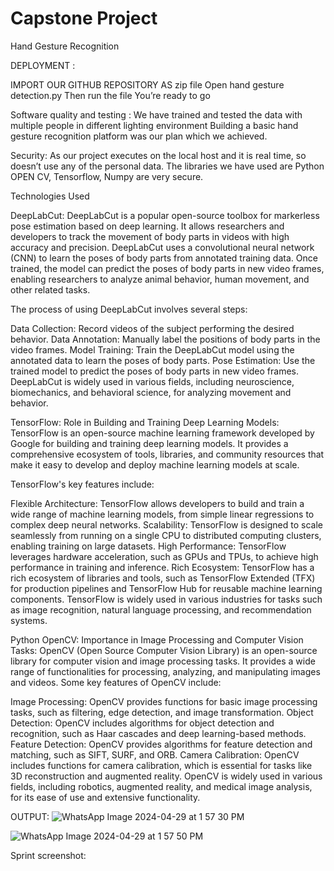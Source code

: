 # Capstone Project

Hand Gesture Recognition


DEPLOYMENT :

IMPORT OUR GITHUB REPOSITORY AS zip file 
Open hand gesture detection.py 
Then run the file
 You’re ready to go 

Software quality and testing :
We have trained and tested the data with multiple people in different lighting environment 
Building a basic hand gesture recognition platform was our plan which we achieved.

Security:
As our project executes on the local host and it is real time, so doesn’t use any of the personal data.
The libraries we have used are Python OPEN CV, Tensorflow, Numpy are very secure.


Technologies Used

 DeepLabCut: 
DeepLabCut is a popular open-source toolbox for markerless pose estimation based on deep learning. It allows researchers and developers to track the movement of body parts in videos with high accuracy and precision. DeepLabCut uses a convolutional neural network (CNN) to learn the poses of body parts from annotated training data. Once trained, the model can predict the poses of body parts in new video frames, enabling researchers to analyze animal behavior, human movement, and other related tasks.

The process of using DeepLabCut involves several steps:

Data Collection: Record videos of the subject performing the desired behavior.
Data Annotation: Manually label the positions of body parts in the video frames.
Model Training: Train the DeepLabCut model using the annotated data to learn the poses of body parts.
Pose Estimation: Use the trained model to predict the poses of body parts in new video frames.
DeepLabCut is widely used in various fields, including neuroscience, biomechanics, and behavioral science, for analyzing movement and behavior.

TensorFlow: Role in Building and Training Deep Learning Models:
TensorFlow is an open-source machine learning framework developed by Google for building and training deep learning models. It provides a comprehensive ecosystem of tools, libraries, and community resources that make it easy to develop and deploy machine learning models at scale.

TensorFlow's key features include:

Flexible Architecture: TensorFlow allows developers to build and train a wide range of machine learning models, from simple linear regressions to complex deep neural networks.
Scalability: TensorFlow is designed to scale seamlessly from running on a single CPU to distributed computing clusters, enabling training on large datasets.
High Performance: TensorFlow leverages hardware acceleration, such as GPUs and TPUs, to achieve high performance in training and inference.
Rich Ecosystem: TensorFlow has a rich ecosystem of libraries and tools, such as TensorFlow Extended (TFX) for production pipelines and TensorFlow Hub for reusable machine learning components.
TensorFlow is widely used in various industries for tasks such as image recognition, natural language processing, and recommendation systems.

Python OpenCV: Importance in Image Processing and Computer Vision Tasks:
OpenCV (Open Source Computer Vision Library) is an open-source library for computer vision and image processing tasks. It provides a wide range of functionalities for processing, analyzing, and manipulating images and videos.
Some key features of OpenCV include:

Image Processing: OpenCV provides functions for basic image processing tasks, such as filtering, edge detection, and image transformation.
Object Detection: OpenCV includes algorithms for object detection and recognition, such as Haar cascades and deep learning-based methods.
Feature Detection: OpenCV provides algorithms for feature detection and matching, such as SIFT, SURF, and ORB.
Camera Calibration: OpenCV includes functions for camera calibration, which is essential for tasks like 3D reconstruction and augmented reality.
OpenCV is widely used in various fields, including robotics, augmented reality, and medical image analysis, for its ease of use and extensive functionality.



OUTPUT:
![WhatsApp Image 2024-04-29 at 1 57 30 PM](https://github.com/AniketVanja10/Capstone-Project/assets/112512124/607d89fb-58a3-4c0d-9f0f-53566d06ceee)

![WhatsApp Image 2024-04-29 at 1 57 50 PM](https://github.com/AniketVanja10/Capstone-Project/assets/112512124/c7c49b06-6b73-402f-b5e5-0d95235c3d2f)   

Sprint screenshot:


